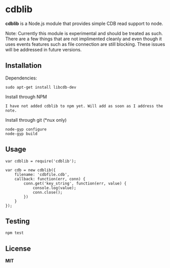 # cdblib

**cdblib** is a Node.js module that provides simple CDB read support to node.

Note: Currently this module is experimental and should be treated as such.
There are a few things that are not implimented cleanly and even though it
uses events features such as file connection are still blocking. These 
issues will be addressed in future versions.

## Installation

Dependencies:

	sudo apt-get install libcdb-dev

Install through NPM

	I have not added cdblib to npm yet. Will add as soon as I address the note.

Install through git (*nux only)

	node-gyp configure
	node-gyp build

## Usage

	var cdblib = require('cdblib');

	var cdb = new cdblib({
		filename: 'cdbfile.cdb',
		callback: function(err, conn) {
			conn.get('key_string', function(err, value) {
				console.log(value);
				conn.close();
			})
		}
	});

## Testing

	npm test

## License

**MIT**
